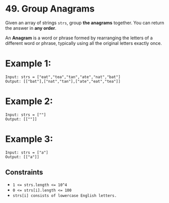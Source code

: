 # 49. Group Anagrams

Given an array of strings ```strs```, group **the anagrams** together. You can return the answer in **any order**.

An **Anagram** is a word or phrase formed by rearranging the letters of a different word or phrase, typically using all the original letters exactly once.

# Example 1:
```
Input: strs = ["eat","tea","tan","ate","nat","bat"]
Output: [["bat"],["nat","tan"],["ate","eat","tea"]]
```

# Example 2:
```
Input: strs = [""]
Output: [[""]]
```

# Example 3:
```
Input: strs = ["a"]
Output: [["a"]]
```

## Constraints
- ```1 <= strs.length <= 10^4```
- ```0 <= strs[i].length <= 100```
- ```strs[i] consists of lowercase English letters.```